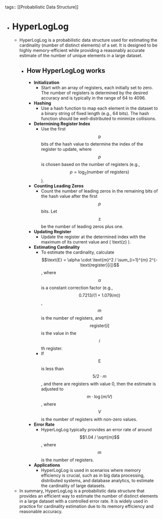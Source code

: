 tags:: [[Probabilistic Data Structure]]

- # HyperLogLog
	- HyperLogLog is a probabilistic data structure used for estimating the cardinality (number of distinct elements) of a set. It is designed to be highly memory-efficient while providing a reasonably accurate estimate of the number of unique elements in a large dataset.
		- ## How HyperLogLog works
			- **Initialization**
				- Start with an array of registers, each initially set to zero. The number of registers is determined by the desired accuracy and is typically in the range of 64 to 4096.
			- **Hashing**
				- Use a hash function to map each element in the dataset to a binary string of fixed length (e.g., 64 bits). The hash function should be well-distributed to minimize collisions.
			- **Determining Register Index**
				- Use the first $$\text{p}$$ bits of the hash value to determine the index of the register to update, where $$p$$ is chosen based on the number of registers (e.g., $$p = \log_2(\text{number of registers})$$).
			- **Counting Leading Zeros**
				- Count the number of leading zeros in the remaining bits of the hash value after the first $$p$$ bits. Let $$\text{z}$$ be the number of leading zeros plus one.
			- **Updating Register**
				- Update the register at the determined index with the maximum of its current value and \( \text{z} \).
			- **Estimating Cardinality**
				- To estimate the cardinality, calculate $$\text{E} = \alpha \cdot \text{m}^2 / \sum_{i=1}^{m} 2^{-\text{register}[i]}$$, where $$\alpha$$ is a constant correction factor (e.g., $$0.7213 / (1 + 1.079 / m))$$, $$m$$ is the number of registers, and $$\text{register}[i]$$ is the value in the $$i$$th register.
				- If $$\text{E}$$ is less than $$5/2 \cdot m$$, and there are registers with value 0, then the estimate is adjusted to $$m \cdot \log(m/V)$$, where $$V$$ is the number of registers with non-zero values.
			- **Error Rate**
				- HyperLogLog typically provides an error rate of around $$1.04 / \sqrt{m}$$, where $$m$$ is the number of registers.
			- **Applications**
				- HyperLogLog is used in scenarios where memory efficiency is crucial, such as in big data processing, distributed systems, and database analytics, to estimate the cardinality of large datasets.
	- In summary, HyperLogLog is a probabilistic data structure that provides an efficient way to estimate the number of distinct elements in a large dataset with a controlled error rate. It is widely used in practice for cardinality estimation due to its memory efficiency and reasonable accuracy.